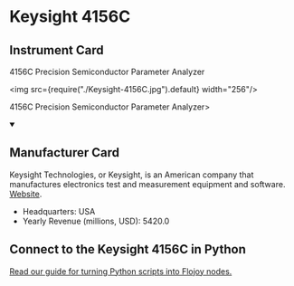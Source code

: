 
# Keysight 4156C

## Instrument Card

<div className="flex">

<div>

4156C Precision Semiconductor Parameter Analyzer

</div>

<img src={require("./Keysight-4156C.jpg").default} width="256"/>

</div>

4156C Precision Semiconductor Parameter Analyzer>

<details open>
<summary><h2>Manufacturer Card</h2></summary>

Keysight Technologies, or Keysight, is an American company that manufactures electronics test and measurement equipment and software. <a href="https://www.keysight.com/us/en/home.html">Website</a>.

<ul>
  <li>Headquarters: USA</li>
  <li>Yearly Revenue (millions, USD): 5420.0</li>
</ul>
</details>

## Connect to the Keysight 4156C in Python

[Read our guide for turning Python scripts into Flojoy nodes.](https://docs.flojoy.ai/custom-nodes/creating-custom-node/)


